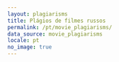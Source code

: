 ```yaml
---
layout: plagiarisms
title: Plágios de filmes russos
permalink: /pt/movie_plagiarisms/
data_source: movie_plagiarisms
locale: pt
no_image: true
---
```

